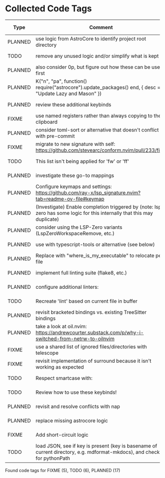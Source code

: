 # Collected Code Tags

| Type    | Comment                                                                                                                             | Last Edit   | Source File                                                                                                                                                                                 |
|---------|-------------------------------------------------------------------------------------------------------------------------------------|-------------|---------------------------------------------------------------------------------------------------------------------------------------------------------------------------------------------|
| PLANNED | use logic from AstroCore to identify project root directory                                                                         | 2024-02-02  | [lua/astro/rooter.lua:1](https://github.com/KyleKing/nvim/blame/2152dcee971ce67d6cab166f99cc094f8f1a74bc/lua/astro/rooter.lua#L1)                                                           |
| TODO    | remove any unused logic and/or simplify what is kept                                                                                | 2024-01-28  | [lua/astro/utils.lua:11](https://github.com/KyleKing/nvim/blame/1b7ddd52a930cbe10e2e9a398817046b3ad05a09/lua/astro/utils.lua#L11)                                                           |
| PLANNED | also consider 0p, but figure out how these can be useful first                                                                      | 2024-02-02  | [lua/kyleking/keymaps.lua:17](https://github.com/KyleKing/nvim/blame/8d001f9096ea0084121918861a97b859310cf59a/lua/kyleking/keybinds.lua#L14)                                                |
| PLANNED | K("n", "<leader>pa", function() require("astrocore").update_packages() end, { desc = "Update Lazy and Mason" })                     | 2024-02-05  | [lua/kyleking/keymaps.lua:49](https://github.com/KyleKing/nvim/blame/3fd0d95ef92eff615863f857b0195fa26a1d66e9/lua/kyleking/keybinds.lua#L49)                                                |
| PLANNED | review these additional keybinds                                                                                                    | 2024-02-01  | [lua/kyleking/keymaps.lua:59](https://github.com/KyleKing/nvim/blame/e25faf56d74fed989793595dded50559262bfbd6/lua/kyleking/keybinds.lua#L57)                                                |
| FIXME   | use named registers rather than always copying to the clipboard                                                                     | 2024-03-01  | [lua/kyleking/options.lua:7](https://github.com/KyleKing/nvim/blame/c0f4e7e77b8b9fbe08a2cdb1eb68bad24255a9e5/lua/kyleking/options.lua#L7)                                                   |
| PLANNED | consider toml-sort or alternative that doesn't conflict with pre-commit                                                             | 2024-05-24  | [lua/kyleking/plugins/formatting/conform.lua:31](https://github.com/KyleKing/nvim/blame/96f0b7d67f2314bc71f9282e3ea9fe588c76f43b/lua/kyleking/plugins/formatting/conform.lua#L30)           |
| FIXME   | migrate to new signature with self: https://github.com/stevearc/conform.nvim/pull/233/files                                         | 2024-06-14  | [lua/kyleking/plugins/formatting/conform.lua:43](https://github.com/KyleKing/nvim/blame/main/lua/kyleking/plugins/formatting/conform.lua#L43)                                                                                                                                                                                             |
| TODO    | This list isn't being applied for 'fw' or 'ff'                                                                                      | 2024-04-03  | [lua/kyleking/plugins/fuzzy-finder/telescope.lua:19](https://github.com/KyleKing/nvim/blame/56f3a24d496c83ca1294471e9dea4227626e84fb/lua/kyleking/plugins/fuzzy-finder/telescope.lua#L18)   |
| PLANNED | investigate these go-to mappings                                                                                                    | 2024-02-07  | [lua/kyleking/plugins/fuzzy-finder/telescope.lua:118](https://github.com/KyleKing/nvim/blame/5d8eb1c4cfde1b2d7937e2483b656c32fc2bfc37/lua/kyleking/plugins/fuzzy-finder/telescope.lua#L106) |
| PLANNED | Configure keymaps and settings: https://github.com/ray-x/lsp_signature.nvim?tab=readme-ov-file#keymap                               | 2024-02-12  | [lua/kyleking/plugins/lsp/lsp-signature.lua:1](https://github.com/KyleKing/nvim/blame/d92b423d145462b773a4987e2695418034af45eb/lua/kyleking/plugins/lsp/lsp-signature.lua#L1)               |
| PLANNED | (Investigate) Enable completion triggered by <c-x><c-o> (note: lsp-zero has some logic for this internally that this may duplicate) | 2024-02-11  | [lua/kyleking/plugins/lsp/lsp-zero.lua:24](https://github.com/KyleKing/nvim/blame/27b19486b8cc6eb341ce43ee984128d3a9ab74d9/lua/kyleking/plugins/lsp/lsp-zero.lua#L93)                       |
| PLANNED | consider using the LSP-Zero variants (LspZeroWorkspaceRemove, etc.)                                                                 | 2024-02-12  | [lua/kyleking/plugins/lsp/lsp-zero.lua:56](https://github.com/KyleKing/nvim/blame/9b8a9e6c99f97695e01ac706be83fb5ff165c555/lua/kyleking/plugins/lsp/lsp-zero.lua#L68)                       |
| PLANNED | use with typescript-tools or alternative (see below)                                                                                | 2024-05-24  | [lua/kyleking/plugins/lsp/mason-lspconfig.lua:59](https://github.com/KyleKing/nvim/blame/96f0b7d67f2314bc71f9282e3ea9fe588c76f43b/lua/kyleking/plugins/lsp/mason-lspconfig.lua#L61)         |
| PLANNED | Replace with "where_is_my_executable" to relocate per file                                                                          | 2024-02-29  | [lua/kyleking/plugins/lsp/nvim-lint.lua:14](https://github.com/KyleKing/nvim/blame/7ad07fd17ca7f592d198770385a0beb7c80cfa49/lua/kyleking/plugins/lsp/nvim-lint.lua#L13)                     |
| PLANNED | implement full linting suite (flake8, etc.)                                                                                         | 2024-05-24  | [lua/kyleking/plugins/lsp/nvim-lint.lua:33](https://github.com/KyleKing/nvim/blame/ce3ffaf50d635f18cece06a27bcc6bf55bf04e44/lua/kyleking/plugins/lsp/nvim-lint.lua#L32)                     |
| PLANNED | configure additional linters:                                                                                                       | 2024-02-29  | [lua/kyleking/plugins/lsp/nvim-lint.lua:41](https://github.com/KyleKing/nvim/blame/7ad07fd17ca7f592d198770385a0beb7c80cfa49/lua/kyleking/plugins/lsp/nvim-lint.lua#L41)                     |
| TODO    | Recreate 'lint' based on current file in buffer                                                                                     | 2024-02-29  | [lua/kyleking/plugins/lsp/nvim-lint.lua:48](https://github.com/KyleKing/nvim/blame/7ad07fd17ca7f592d198770385a0beb7c80cfa49/lua/kyleking/plugins/lsp/nvim-lint.lua#L48)                     |
| PLANNED | revisit bracketed bindings vs. existing TreeSitter bindings                                                                         | 2024-06-07  | [lua/kyleking/plugins/mini/bracketed.lua:7](https://github.com/KyleKing/nvim/blame/9625f87628cad1bae4a837d30369075cf8fef04d/lua/kyleking/plugins/mini/bracketed.lua#L7)                     |
| PLANNED | take a look at oil.nvim: https://andrewcourter.substack.com/p/why-i-switched-from-netrw-to-oilnvim                                  | 2024-06-07  | [lua/kyleking/plugins/mini/files.lua:1](https://github.com/KyleKing/nvim/blame/9625f87628cad1bae4a837d30369075cf8fef04d/lua/kyleking/plugins/mini/files.lua#L1)                             |
| FIXME   | use a shared list of ignored files/directories with telescope                                                                       | 2024-06-07  | [lua/kyleking/plugins/mini/files.lua:9](https://github.com/KyleKing/nvim/blame/9625f87628cad1bae4a837d30369075cf8fef04d/lua/kyleking/plugins/mini/files.lua#L9)                             |
| FIXME   | revisit implementation of surround because it isn't working as expected                                                             | 2024-03-01  | [lua/kyleking/plugins/mini/surround.lua:1](https://github.com/KyleKing/nvim/blame/0626e5b5514913b85ace16f026e70038f6a60cfb/lua/kyleking/plugins/mini/surround.lua#L1)                       |
| TODO    | Respect smartcase with:                                                                                                             | 2024-02-03  | [lua/kyleking/plugins/search/hlslens.lua:24](https://github.com/KyleKing/nvim/blame/0da87263333d688b777113b6b257425569356a09/lua/kyleking/plugins/search/hlslens.lua#L18)                   |
| TODO    | Review how to use these keybinds!                                                                                                   | 2024-02-03  | [lua/kyleking/plugins/syntax/treesitter.lua:104](https://github.com/KyleKing/nvim/blame/0da87263333d688b777113b6b257425569356a09/lua/kyleking/plugins/syntax/treesitter.lua#L94)            |
| PLANNED | revisit and resolve conflicts with nap                                                                                              | 2024-05-21  | [lua/kyleking/plugins/syntax/treesitter.lua:116](https://github.com/KyleKing/nvim/blame/e4f580b1e444dc8856a986cf1647f23fcb808768/lua/kyleking/plugins/syntax/treesitter.lua#L115)           |
| PLANNED | replace missing astrocore logic                                                                                                     | 2024-02-03  | [lua/kyleking/plugins/utility/nvim-notify.lua:16](https://github.com/KyleKing/nvim/blame/8081725ea6cc6920e739b712fdca72af1fef0be8/lua/kyleking/plugins/utility/nvim-notify.lua#L15)         |
| FIXME   | Add short-circuit logic                                                                                                             | 2024-02-29  | [lua/kyleking/utils/bin_discovery.lua:23](https://github.com/KyleKing/nvim/blame/7ad07fd17ca7f592d198770385a0beb7c80cfa49/lua/kyleking/utils/bin_discovery.lua#L23)                         |
| TODO    | load JSON, see if key is present (key is basename of current directory, e.g. mdformat-mkdocs), and check for pythonPath             | 2024-02-09  | [lua/kyleking/utils/fs_utils.lua:57](https://github.com/KyleKing/nvim/blame/167332a44724e01be0b03794eeee3a0cd470c7de/lua/kyleking/utils/system_utils.lua#L28)                               |

Found code tags for FIXME (5), TODO (6), PLANNED (17)

<!-- calcipy_skip_tags -->
